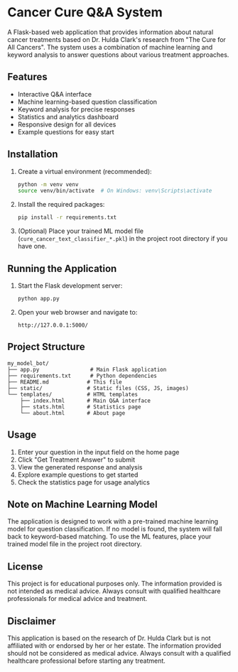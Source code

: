 # Cancer Cure Q&A System

A Flask-based web application that provides information about natural cancer treatments based on Dr. Hulda Clark's research from "The Cure for All Cancers". The system uses a combination of machine learning and keyword analysis to answer questions about various treatment approaches.

## Features

- Interactive Q&A interface
- Machine learning-based question classification
- Keyword analysis for precise responses
- Statistics and analytics dashboard
- Responsive design for all devices
- Example questions for easy start

## Installation

1. Create a virtual environment (recommended):
   ```bash
   python -m venv venv
   source venv/bin/activate  # On Windows: venv\Scripts\activate
   ```

2. Install the required packages:
   ```bash
   pip install -r requirements.txt
   ```

3. (Optional) Place your trained ML model file (`cure_cancer_text_classifier_*.pkl`) in the project root directory if you have one.

## Running the Application

1. Start the Flask development server:
   ```bash
   python app.py
   ```

2. Open your web browser and navigate to:
   ```
   http://127.0.0.1:5000/
   ```

## Project Structure

```
my_model_bot/
├── app.py                # Main Flask application
├── requirements.txt      # Python dependencies
├── README.md            # This file
├── static/              # Static files (CSS, JS, images)
└── templates/           # HTML templates
    ├── index.html       # Main Q&A interface
    ├── stats.html       # Statistics page
    └── about.html       # About page
```

## Usage

1. Enter your question in the input field on the home page
2. Click "Get Treatment Answer" to submit
3. View the generated response and analysis
4. Explore example questions to get started
5. Check the statistics page for usage analytics

## Note on Machine Learning Model

The application is designed to work with a pre-trained machine learning model for question classification. If no model is found, the system will fall back to keyword-based matching. To use the ML features, place your trained model file in the project root directory.

## License

This project is for educational purposes only. The information provided is not intended as medical advice. Always consult with qualified healthcare professionals for medical advice and treatment.

## Disclaimer

This application is based on the research of Dr. Hulda Clark but is not affiliated with or endorsed by her or her estate. The information provided should not be considered as medical advice. Always consult with a qualified healthcare professional before starting any treatment.
